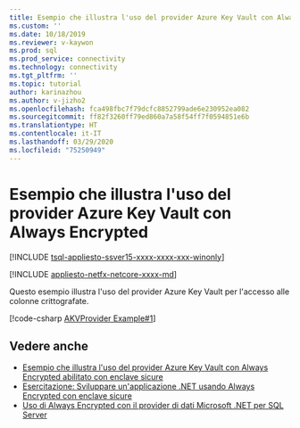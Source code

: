 ```yaml
---
title: Esempio che illustra l'uso del provider Azure Key Vault con Always Encrypted | Microsoft Docs
ms.custom: ''
ms.date: 10/18/2019
ms.reviewer: v-kaywon
ms.prod: sql
ms.prod_service: connectivity
ms.technology: connectivity
ms.tgt_pltfrm: ''
ms.topic: tutorial
author: karinazhou
ms.author: v-jizho2
ms.openlocfilehash: fca498fbc7f79dcfc8852799ade6e230952ea082
ms.sourcegitcommit: ff82f3260ff79ed860a7a58f54ff7f0594851e6b
ms.translationtype: HT
ms.contentlocale: it-IT
ms.lasthandoff: 03/29/2020
ms.locfileid: "75250949"
---
```

# <a name="example-demonstrating-use-of-azure-key-vault-provider-with-always-encrypted"></a>Esempio che illustra l'uso del provider Azure Key Vault con Always Encrypted

[!INCLUDE [tsql-appliesto-ssver15-xxxx-xxxx-xxx-winonly](../../../includes/tsql-appliesto-ssver15-xxxx-xxxx-xxx-winonly.md)]

[!INCLUDE [appliesto-netfx-netcore-xxxx-md](../../../includes/appliesto-netfx-netcore-xxxx-md.md)]

Questo esempio illustra l'uso del provider Azure Key Vault per l'accesso alle colonne crittografate.

[!code-csharp [AKVProvider Example#1](~/../sqlclient/doc/samples/AzureKeyVaultProviderExample.cs#1)]

## <a name="see-also"></a>Vedere anche

- [Esempio che illustra l'uso del provider Azure Key Vault con Always Encrypted abilitato con enclave sicure](azure-key-vault-enclave-example.md)
- [Esercitazione: Sviluppare un'applicazione .NET usando Always Encrypted con enclave sicure](tutorial-always-encrypted-enclaves-develop-net-apps.md)
- [Uso di Always Encrypted con il provider di dati Microsoft .NET per SQL Server](sqlclient-support-always-encrypted.md)
